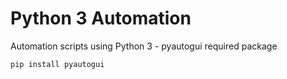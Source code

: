 # Python 3 Automation

Automation scripts using Python 3 - pyautogui required package
```
pip install pyautogui
```
